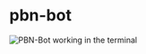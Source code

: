 # pbn-bot
![PBN-Bot working in the terminal](https://pnwarner.github.io/media/project-media/pbn-bot/pbnbot.gif)